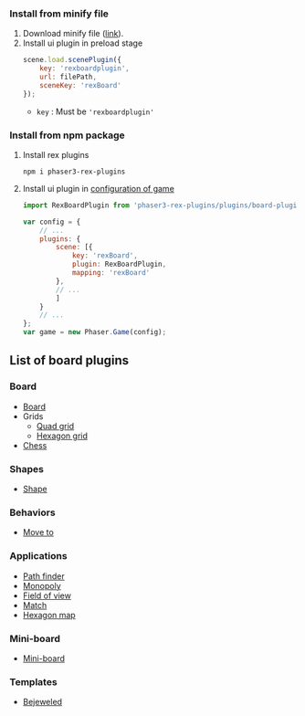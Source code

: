 
### Install from minify file

1. Download minify file ([link](https://raw.githubusercontent.com/rexrainbow/phaser3-rex-notes/master/dist/rexboardplugin.min.js)).
1. Install ui plugin in preload stage
    ```javascript
    scene.load.scenePlugin({
        key: 'rexboardplugin',
        url: filePath,
        sceneKey: 'rexBoard'
    });
    ```
    - `key` : Must be `'rexboardplugin'`

### Install from npm package

1. Install rex plugins
    ```
    npm i phaser3-rex-plugins
    ```
1. Install ui plugin in [configuration of game](game.md#configuration)
    ```javascript
    import RexBoardPlugin from 'phaser3-rex-plugins/plugins/board-plugin.js';
    
    var config = {
        // ...
        plugins: {
            scene: [{
                key: 'rexBoard',
                plugin: RexBoardPlugin,
                mapping: 'rexBoard'
            },
            // ...
            ]
        }
        // ...
    };
    var game = new Phaser.Game(config);
    ```

## List of board plugins

### Board

- [Board](board.md)
- Grids
    - [Quad grid](board-quadgrid.md)
    - [Hexagon grid](board-hexagongrid.md)
- [Chess](board-chessdata.md)

### Shapes

- [Shape](board-shape.md)

### Behaviors

- [Move to](board-moveto.md)

### Applications

- [Path finder](board-pathfinder.md)
- [Monopoly](board-monopoly.md)
- [Field of view](board-fieldofview.md)
- [Match](board-match.md)
- [Hexagon map](board-hexagonmap.md)

### Mini-board

- [Mini-board](board-miniboard.md)

### Templates

- [Bejeweled](board-bejeweled.md)